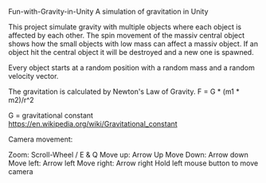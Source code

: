 Fun-with-Gravity-in-Unity
A simulation of gravitation in Unity

This project simulate gravity with multiple objects where each object is affected by each other. The spin movement of the massiv central object shows how the small objects with low mass can affect a massiv object. If an object hit the central object it will be destroyed and a new one is spawned. 

Every object starts at a random position with a random mass and a random velocity vector. 

The gravitation is calculated by Newton's Law of Gravity. 
F = G * (m1 * m2)/r^2 

G = gravitational constant https://en.wikipedia.org/wiki/Gravitational_constant


Camera movement:

Zoom: Scroll-Wheel / E & Q
Move up: Arrow Up
Move Down: Arrow down
Move left: Arrow left
Move right: Arrow right
Hold left mouse button to move camera
